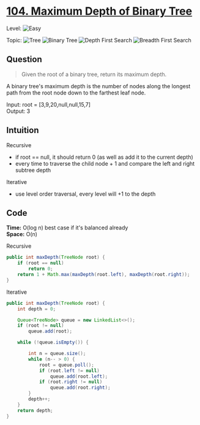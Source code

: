 # [104. Maximum Depth of Binary Tree](https://leetcode.com/problems/maximum-depth-of-binary-tree/)

Level:
![Easy](https://img.shields.io/badge/-Easy-00b300)

Topic:
![Tree](https://img.shields.io/badge/-Tree-70db70)
![Binary Tree](https://img.shields.io/badge/-Binary_Tree-5cd65c)
![Depth First Search](https://img.shields.io/badge/-Depth_First_Search-47d147)
![Breadth First Search](https://img.shields.io/badge/-Breadth_First_Search-33cc33)

## Question

> Given the root of a binary tree, return its maximum depth.

A binary tree's maximum depth is the number of nodes along the longest path from the root node down to the farthest leaf node.

Input: root = [3,9,20,null,null,15,7]  
Output: 3

## Intuition

Recursive

- if root == null, it should return 0 (as well as add it to the current depth)
- every time to traverse the child node + 1 and compare the left and right subtree depth

Iterative

- use level order traversal, every level will +1 to the depth

## Code

**Time:** O(log n) best case if it's balanced already  
**Space:** O(n)

Recursive

```java
public int maxDepth(TreeNode root) {
    if (root == null)
        return 0;
    return 1 + Math.max(maxDepth(root.left), maxDepth(root.right));
}
```

Iterative

```java
public int maxDepth(TreeNode root) {
    int depth = 0;

    Queue<TreeNode> queue = new LinkedList<>();
    if (root != null)
        queue.add(root);

    while (!queue.isEmpty()) {

        int n = queue.size();
        while (n-- > 0) {
            root = queue.poll();
            if (root.left != null)
                queue.add(root.left);
            if (root.right != null)
                queue.add(root.right);
        }
        depth++;
    }
    return depth;
}
```
